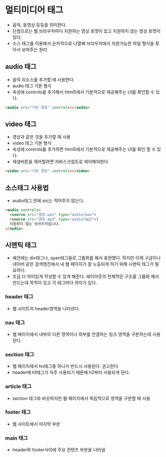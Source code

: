 # 멀티미디어 태그
- 음악, 동영상 등등을 의미한다.
- 단점으로는 웹 브라우저마다 지원하는 영상 포맷이 있고 지원하지 않는 영상 포맷이 있다.
- 소스 태그를 이용해서 순차적으로 나열해 브라우저에서 지원가능한 파일 형식을 찾아서 보여주는 원리

## audio 태그
- 음악 리소스를 추가할 때 사용한다.
- audio 태그 기본 형식 
- 속성에 controls를 추가해서 html5에서 기본적으로 제공해주는 UI를 확인할 수 있다.
```html
<audio src="기본 경로" controls></audio>
```

## video 태그
- 영상과 같은 것을 추가할 때 사용
- video 태그 기본 형식
- 속성에 controls를 추가하면 html5에서 기본적으로 제공해주는 UI를 확인 할 수 있다.
- 재생버튼을 제어할려면 자바스크립트로 제어해야한다.
```html
<video src="기본 경로" controls></video>
```

## 소스태그 사용법
- audio태그 안에 src는 적어주지 않는다.
```html
<audio controls>
  <source src="경로.wav" type="audio/wav">
  <source src="경로.mp3" type="audio/mp3">]
  지원하지 않는 브라우저입니다.
</audio>
```

## 시맨틱 태그
- 예전에는 div태그나, span태그들로 그룹화를 해서 표현했다. 하지만 이제 구글이나 네이버 같은 검색엔진에서 내 웹 페이지가 잘 노출되게 하기 위해 시맨틱 태그가 필요하다.
- 조금 더 의미있게 작성할 수 있게 해준다. 레이아웃의 전체적인 구조를 그룹화 해서 만드는데 목적이 있고 각 태그마다 의미가 있다.

### header 태그
- 웹 사이트의 header영역을 나타낸다.

### nav 태그
- 웹 페이지에서 내부의 다른 영역이나 외부를 연결하는 링크 영역을 구분하는데 사용된다.

### section 태그
- 웹 페이지에서 hn태그중 하나가 반드시 사용된다. 권고한다.
- header에 h1태그가 자주 사용되기 때문에 h2부터 사용되게 된다.

### article 태그
- section 태그와 비슷하지만 웹 페이지에서 독립적으로 영역을 구분할 때 사용

### footer 태그
- 웹 사이트에서 마지막 부분

### main 태그
- header와 footer사이에 주요 컨텐츠 부분을 나타냄
















